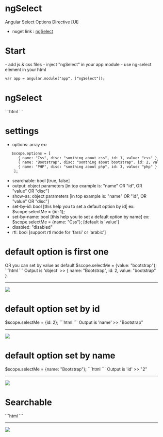 # ngSelect
Angular Select Options Directive [UI]

- nuget link : <a href="https://www.nuget.org/packages/ngSelect" target="_blank">ngSelect</a>

<h1>Start</h1>
- add js & css files
- inject "ngSelect" in your app module
- use ng-select element in your html

```html
var app = angular.module("app", ["ngSelect"]);
```

<h1>ngSelect</h1>
```html
<ng-select ng-model="selectMe"></ng-select>
```

<h1>settings</h1>

- options: array ex: 
```html
   $scope.options = [
      { name: "Css", disc: "somthing about css", id: 1, value: "css" },
      { name: "Bootstrap", disc: "somthing about bootstrap", id: 2, value: "bootstrap" },
      { name: "PHP", disc: "somthing about php", id: 3, value: "php" }
    ];
```
- searchable: bool [true, false]
- output: object parameters [in top example is: "name" OR "id", OR "value" OR "disc"]
- show-as: object parameters [in top example is: "name" OR "id", OR "value" OR "disc"]
- set-by-id: bool [this help you to set a default option by id] ex: $scope.selectMe = {id: 1};
- set-by-name: bool [this help you to set a default option by name] ex: $scope.selectMe = {name: "Css"}; [default is 'value']
- disabled: "disabled"
- rtl: bool [support rtl mode for 'farsi' or 'arabic']

<h1>default option is first one</h1>
OR you can set by value as default $scope.selectMe = {value: "bootstrap"};
```html
<ng-select ng-model="selectMe" options="options"></ng-select>
```
Output is 'object' >> { name: "Bootstrap", id: 2, value: "bootstrap" }
<hr>
<img src="http://cdn.persiangig.com/preview/lUhS6OSy5o/1.jpg">

<h1>default option set by id</h1>
$scope.selectMe = {id: 2};
```html
<ng-select 
ng-model="selectMe"
options="options"
set-by-id="true"
show-as="disc"
output="name">
</ng-select>
```
Output is 'name' >> "Bootstrap"
<hr>
<img src="http://cdn.persiangig.com/preview/8bRKrVWw2V/2.jpg">

<h1>default option set by name</h1>
$scope.selectMe = {name: "Bootstrap"};
```html
<ng-select 
ng-model="selectMe"
options="options"
output="id"
set-by-name="true">
</ng-select>
```
Output is 'id' >> "2"
<hr>
<img src="http://cdn.persiangig.com/preview/FMJbQ8ENbZ/3.jpg">

<h1>Searchable</h1>
```html
<ng-select 
ng-model="selectMe"
options="options"
searchable="true">
</ng-select>
```
<hr>
<img src="http://cdn.persiangig.com/preview/4TLA1eRwLO/4.jpg">
